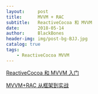 ```yaml
---
layout:     post
title:      MVVM + RAC
subtitle:   ReactiveCocoa 和 MVVM
date:       2018-05-14
author:     BlackBones
header-img: img/post-bg-BJJ.jpg
catalog: true
tags:
    - ReactiveCocoa MVVM
---
```


[ReactiveCocoa 和 MVVM 入门](http://www.cocoachina.com/ios/20150526/11930.html)

[MVVM+RAC 从框架到实战](https://www.jianshu.com/p/3beb21d5def2)



